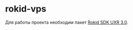 # rokid-vps
Для работы проекта необходим пакет [Rokid SDK UXR 3.0](https://custom.rokid.com/prod/rokid_web/c88be4bcde4c42c0b8b53409e1fa1701/pc/us/846a79e0bae540a393abd850f3b14716.html?documentId=e7936c425bcf4e39b0e9fd0c9f389f4c).